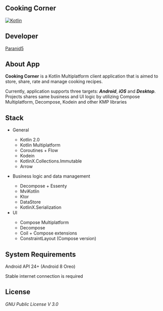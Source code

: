 **Cooking Corner**
--------------------

[![Kotlin](https://img.shields.io/badge/kotlin-2.0.0-blue.svg?logo=kotlin)](http://kotlinlang.org)

## **Developer**
[Paranid5](https://github.com/dinaraparanid)

## **About App**
**Cooking Corner** is a Kotlin Multiplatform client application
that is aimed to store, share, rate and manage cooking recipes.

Currently, application supports three targets: ***Android***, ***iOS*** and ***Desktop***.
Projects shares same business and UI logic by utilizing Compose Multiplatform, Decompose, Kodein
and other KMP libraries

## **Stack**

<ul>
    <li>General</li>
    <ul>
        <li>Kotlin 2.0</li>
        <li>Kotlin Multiplatform</li>
        <li>Coroutines + Flow</li>
        <li>Kodein</li>
        <li>KotlinX.Collections.Immutable</li>
        <li>Arrow</li>
    </ul>
    <p></p>
    <li>Business logic and data management</li>
    <ul>
        <li>Decompose + Essenty</li>
        <li>MviKotlin</li>
        <li>Ktor</li>
        <li>DataStore</li>
        <li>KotlinX.Serialization</li>
    </ul>
    <li>UI</li>
    <ul>
        <li>Compose Multiplatform</li>
        <li>Decompose</li>
        <li>Coil + Compose extensions</li>
        <li>ConstraintLayout (Compose version)</li>
    </ul>
</ul>

## **System Requirements**

Android API 24+ (Android 8 Oreo)

Stable internet connection is required

## **License**

*GNU Public License V 3.0*
